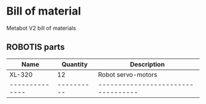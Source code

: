 # Bill of material

Metabot V2 bill of materials

## ROBOTIS parts


Name          | Quantity | Description                  
--------------|----------|----------------------------------
XL-320        |  12      |  Robot servo-motors
--------------|----------|----------------------------------


